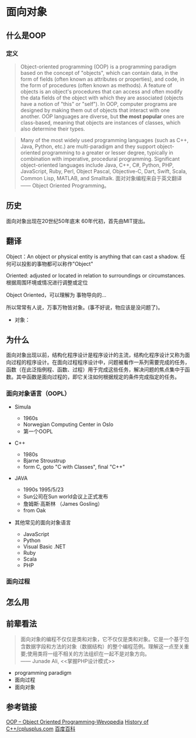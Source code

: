 # 面向对象

## 什么是OOP

### 定义
>Object-oriented programming (OOP) is a programming paradigm based on the concept of "objects", which can contain data, in the form of fields (often known as attributes or properties), and code, in the form of procedures (often known as methods). A feature of objects is an object's procedures that can access and often modify the data fields of the object with which they are associated (objects have a notion of "this" or "self"). In OOP, computer programs are designed by making them out of objects that interact with one another. OOP languages are diverse, but **the most popular** ones are class-based, meaning that objects are instances of classes, which also determine their types.  

>Many of the most widely used programming languages (such as C++, Java, Python, etc.) are multi-paradigm and they support object-oriented programming to a greater or lesser degree, typically in combination with imperative, procedural programming. Significant object-oriented languages include Java, C++, C#, Python, PHP, JavaScript, Ruby, Perl, Object Pascal, Objective-C, Dart, Swift, Scala, Common Lisp, MATLAB, and Smalltalk.
面对对象编程来自于英文翻译 —— Object Oriented Programming。

## 历史
面向对象出现在20世纪50年底末 60年代初，首先由MIT提出。

## 翻译
Object：An object or physical entity is anything that can cast a shadow. 任何可以投影的事物都可以称作"Object"

Oriented: adjusted or located in relation to surroundings or circumstances.  根据周围环境或情况进行调整或定位

Object Oriented，可以理解为 事物导向的...

所以常常有人说，万事万物皆对象。(事不好说，物应该是没问题了)。


- 对象：

## 为什么

面向对象出现以前，结构化程序设计是程序设计的主流，结构化程序设计又称为面向过程的程序设计。在面向过程程序设计中，问题被看作一系列需要完成的任务，函数（在此泛指例程、函数、过程）用于完成这些任务，解决问题的焦点集中于函数。其中函数是面向过程的，即它关注如何根据规定的条件完成指定的任务。

### 面向对象语言（OOPL）

- Simula
  - 1960s
  - Norwegian Computing Center in Oslo
  - 第一个OOPL

- C++
  - 1980s
  - Bjarne Stroustrup
  - form C, goto "C with Classes", final "C++"

- JAVA  
  - 1990s 1995/5/23
  - Sun公司在Sun world会议上正式发布
  - 詹姆斯·高斯林 （James Gosling）
  - from Oak

- 其他常见的面向对象语言
  - JavaScript
  - Python
  - Visual Basic .NET
  - Ruby
  - Scala
  - PHP

### 面向过程


## 怎么用

## 前辈看法

> 面向对象的编程不仅仅是类和对象，它不仅仅是类和对象。它是一个基于包含数据字段和方法的对象（数据结构）的整个编程范例。理解这一点至关重要;使用类将一组不相关的方法组织在一起不是对象方向。  
—— Junade Ali, <<掌握PHP设计模式>>


-  programming paradigm
- 面向过程
- 面向对象

## 参考链接

[OOP – Object Oriented Programming-Wevopedia](https://www.webopedia.com/TERM/O/object_oriented_programming_OOP.html)
[History of C++/cplusplus.com](http://www.cplusplus.com/info/history/)
[百度百科](https://baike.baidu.com/item/%E9%9D%A2%E5%90%91%E5%AF%B9%E8%B1%A1%E7%A8%8B%E5%BA%8F%E8%AE%BE%E8%AE%A1/24792?fromtitle=oop&fromid=1152915&fr=aladdin)